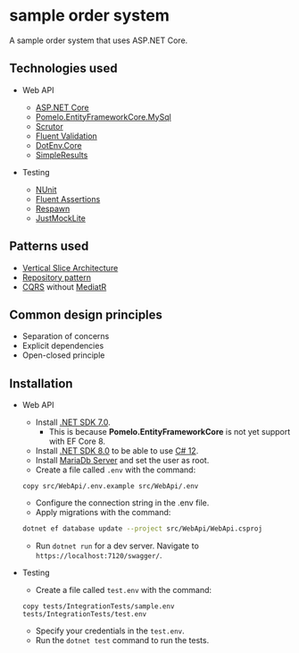 # sample order system 

A sample order system that uses ASP.NET Core.

## Technologies used

- Web API
  - [ASP.NET Core](https://learn.microsoft.com/en-us/aspnet/core/release-notes/aspnetcore-7.0?view=aspnetcore-7.0)
  - [Pomelo.EntityFrameworkCore.MySql](https://github.com/PomeloFoundation/Pomelo.EntityFrameworkCore.MySql)
  - [Scrutor](https://github.com/khellang/Scrutor)
  - [Fluent Validation](https://github.com/FluentValidation/FluentValidation)
  - [DotEnv.Core](https://github.com/MrDave1999/dotenv.core)
  - [SimpleResults](https://github.com/MrDave1999/SimpleResults)

- Testing
  - [NUnit](https://github.com/nunit/nunit)
  - [Fluent Assertions](https://github.com/fluentassertions/fluentassertions)
  - [Respawn](https://github.com/jbogard/Respawn)
  - [JustMockLite](https://github.com/telerik/JustMockLite)

## Patterns used

- [Vertical Slice Architecture](https://garywoodfine.com/implementing-vertical-slice-architecture)
- [Repository pattern](https://martinfowler.com/eaaCatalog/repository.html)
- [CQRS](https://en.wikipedia.org/wiki/Command_Query_Responsibility_Segregation) without [MediatR](https://github.com/jbogard/MediatR)

## Common design principles

- Separation of concerns
- Explicit dependencies
- Open-closed principle

## Installation

- Web API
  - Install [.NET SDK 7.0](https://dotnet.microsoft.com/en-us/download/dotnet/7.0).
    - This is because **Pomelo.EntityFrameworkCore** is not yet support with EF Core 8. 
  - Install [.NET SDK 8.0](https://dotnet.microsoft.com/en-us/download/dotnet/8.0) to be able to use [C# 12](https://learn.microsoft.com/en-us/dotnet/csharp/whats-new/csharp-12).
  - Install [MariaDb Server](https://mariadb.com/downloads) and set the user as root.
  - Create a file called `.env` with the command:
  ```.env
  copy src/WebApi/.env.example src/WebApi/.env
  ```
  - Configure the connection string in the .env file.
  - Apply migrations with the command:
  ```sh
  dotnet ef database update --project src/WebApi/WebApi.csproj
  ```
  - Run `dotnet run` for a dev server. Navigate to `https://localhost:7120/swagger/`.

- Testing
  - Create a file called `test.env` with the command:
  ```.env
  copy tests/IntegrationTests/sample.env tests/IntegrationTests/test.env
  ```
  - Specify your credentials in the `test.env`.
  - Run the `dotnet test` command to run the tests.